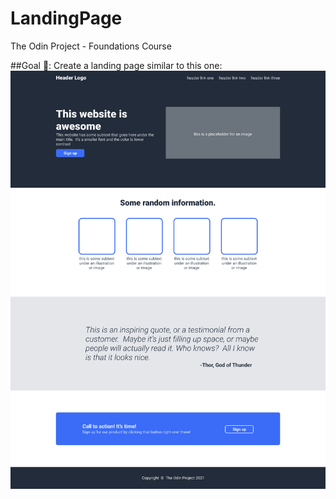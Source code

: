 # LandingPage
The Odin Project - Foundations Course


##Goal 🎯: 
Create a landing page similar to this one:
![alt text](image.png)

